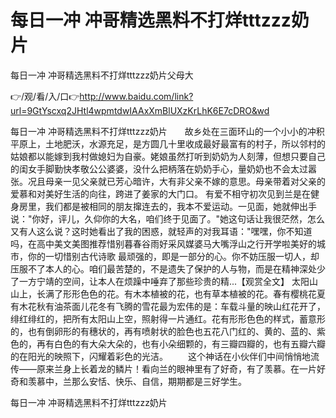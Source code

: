 # 每日一冲 冲哥精选黑料不打烊tttzzz奶片
每日一冲 冲哥精选黑料不打烊tttzzz奶片父母大

👉/观/看/入/口👉http://www.baidu.com/link?url=9GtYscxq2JHtl4wpmtdwIAAxXmBlUXzKrLhK6E7cDRO&wd

每日一冲 冲哥精选黑料不打烊tttzzz奶片　　故乡处在三面环山的一个小小的冲积平原上，土地肥沃，水源充足，是方圆几十里收成最好最富有的村子，所以邻村的姑娘都以能嫁到我村做媳妇为自豪。姥娘虽然打听到奶奶为人刻薄，但想只要自己的闺女手脚勤快孝敬公公婆婆，没什么把柄落在奶奶手心，量奶奶也不会太过嚣张。况且母亲一见父亲就已芳心暗许，大有非父亲不嫁的意思。母亲带着对父亲的爱慕和对美好生活的向往，跨进了姜家的大门口。
有爱不相守初次见到兰是在健身房里，我们都是被相同的朋友撺连去的，我本不爱运动。一见面，她就伸出手说："你好，评儿，久仰你的大名，咱们终于见面了。"她这句话让我很茫然，怎么又有人这么说？这时她看出了我的困惑，就轻声的对我耳语："嘿嘿，你不知道吗，在高中美文美图推荐惜别暮春谷雨好采风媒婆马大嘴浮山之行开学啦美好的城市，你的一切惜别古代诗歌
最顽强的，即是一部分的心。你不妨压服一切人，却压服不了本人的心。咱们最苦楚的，不是遗失了保护的人与物，而是在精神深处少了一方宁靖的空间，让本人在烦躁中唾弃了那些珍贵的精...【观赏全文】
太阳山山上，长满了形形色色的花。有木本植被的花，也有草本植被的花。春有樱桃花夏有木花秋有油茶面儿花冬有飞腾的雪花最为宏伟的是：车载斗量的映山红花开了，绯红绯红的，把所有太阳山上空，照射得一片通红。花有形形色色的样式，蓄意形的，也有倒卵形的有穗状的，再有喷射状的脸色也五花八门红的、黄的、蓝的、紫色的，再有白色的有大朵大朵的，也有小朵细颗的，有三瓣四瓣的，也有五瓣六瓣的在阳光的映照下，闪耀着彩色的光洁。
　　这个神话在小伙伴们中间悄悄地流传——原来兰身上长着龙的鳞片！看向兰的眼神里有了好奇，有了羡慕。在一片好奇和羡慕中，兰那么安恬、快乐、自信，期期都是三好学生。

每日一冲 冲哥精选黑料不打烊tttzzz奶片
